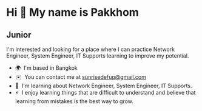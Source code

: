 ## 
Hi 👋 My name is Pakkhom
========================

Junior
------

I'm interested and looking for a place where I can practice Network Engineer, System Engineer, IT Supports learning to improve my potential.

*   🌍  I'm based in Bangkok
*   ✉️  You can contact me at [sunrisedefup@gmail.com](mailto:sunrisedefup@gmail.com)
*   🧠  I'm learning about Network Engineer, System Engineer, IT Supports.
*   ⚡  I enjoy learning things that are difficult to understand and believe that learning from mistakes is the best way to grow.

<!--
**Pakkhommiu/Pakkhommiu** is a ✨ _special_ ✨ repository because its `README.md` (this file) appears on your GitHub profile.

Here are some ideas to get you started:

- 🔭 I’m currently working on ...
- 🌱 I’m currently learning ...
- 👯 I’m looking to collaborate on ...
- 🤔 I’m looking for help with ...
- 💬 Ask me about ...
- 📫 How to reach me: ...
- 😄 Pronouns: ...
- ⚡ Fun fact: ...
-->
